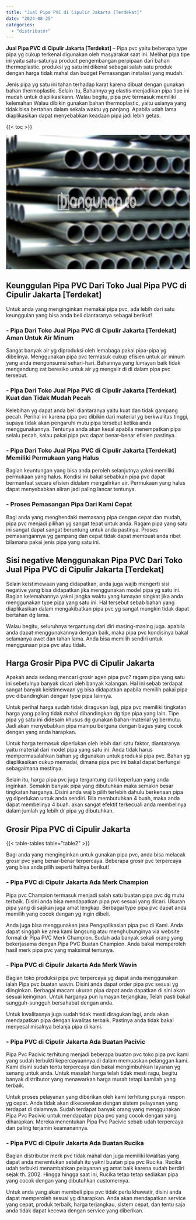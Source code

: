 ```yaml
---
title: "Jual Pipa PVC di Cipulir Jakarta [Terdekat]"
date: "2024-08-25"
categories: 
  - "distributor"
---
```


**Jual Pipa PVC di Cipulir Jakarta \[Terdekat\]** – Pipa pvc yaitu beberapa type pipa yg cukup terkenal digunakan oleh masyarakat saat ini. Melihat pipa tipe ini yaitu satu-satunya product pengembangan perpipaan dari bahan thermoplastic. produksi yg satu ini dikenal sebagai salah satu produk dengan harga tidak mahal dan budget Pemasangan instalasi yang mudah.

Jenis pipa yg satu ini tahan terhadap karat karena dibuat dengan gunakan bahan thermoplastic. Selain itu, Bahannya yg elastis menjadikan pipa tipe ini mudah untuk diaplikasikann. Walau begitu, pipa pvc termasuk memiliki kelemahan Walau dibikin gunakan bahan thermoplastic, yaitu usianya yang tidak bisa bertahan dalam sekala waktu yg panjang. Apabila udah lama diaplikasikan dapat menyebabkan keadaan pipa jadi lebih getas.

{{< toc >}}

![Jual Pipa PVC di Cipulir Jakarta [Terdekat]](/images/jaul-pipa-pvc-43.png)

## Keunggulan Pipa PVC Dari Toko Jual Pipa PVC di Cipulir Jakarta \[Terdekat\]

Untuk anda yang menginginkan memakai pipa pvc, ada lebih dari satu keunggulan yang bisa anda beli diantaranya sebagai berikut!

### \- Pipa Dari Toko Jual Pipa PVC di Cipulir Jakarta \[Terdekat\] Aman Untuk Air Minum

Sangat banyak air yg diproduksi oleh lemabaga pakai pipa-pipa yg dibelinya. Menggunakan pipa pvc termasuk cukup efisien untuk air minum yang anda mengonsumsi sehari-hari. Bahannya yang lumayan baik tidak mengandung zat beresiko untuk air yg mengalir di di dalam pipa pvc tersebut.

### \- Pipa Dari Toko Jual Pipa PVC di Cipulir Jakarta \[Terdekat\] Kuat dan Tidak Mudah Pecah

Kelebihan yg dapat anda beli diantaranya yaitu kuat dan tidak gampang pecah. Perihal ini karena pipa pvc dibikin dari material yg berkwalitas tinggi, supaya tidak akan pengaruhi mutu pipa tersebut ketika anda menggunakannya. Tentunya anda akan kesal apabila menempatkan pipa selalu pecah, kalau pakai pipa pvc dapat benar-benar efisien pastinya.

### \- Pipa Dari Toko Jual Pipa PVC di Cipulir Jakarta \[Terdekat\] Memiliki Permukaan yang Halus

Bagian keuntungan yang bisa anda peroleh selanjutnya yakni memiliki permukaan yang halus. Kondisi ini bakal sebabkan pipa pvc dapat bermanfaat secara efisien didalam mengalirkan air. Permukaan yang halus dapat menyebabkan aliran jadi paling lancar tentunya.

### \- Proses Pemasangan Pipa Dari Kami Cepat

Bagi anda yang menghendaki memasang pipa dengan cepat dan mudah, pipa pvc menjadi pilihan yg sangat tepat untuk anda. Ragam pipa yang satu ini sangat dapat sangat beruntung untuk anda pastinya. Proses pemasangannya yg gampang dan cepat tidak dapat membuat anda ribet bilamana pakai jenis pipa yang satu ini.

## Sisi negative Menggunakan Pipa PVC Dari Toko Jual Pipa PVC di Cipulir Jakarta \[Terdekat\]

Selain keistimewaan yang didapatkan, anda juga wajib mengerti sisi negative yang bisa didapatkan jika menggunakan model pipa yg satu ini. Bagian kelemahannya yakni jangka waktu yang lumayan singkat jika anda menggunakan type pipa yang satu ini. Hal tersebut sebab bahan yang diaplikasikan dalam mengakibatkan pipa pvc yg sangat mungkin tidak dapat bertahan dg lama.

Walau begitu, seluruhnya tergantung dari diri masing-masing juga. apabila anda dapat menggunakannya dengan baik, maka pipa pvc kondisinya bakal selamanya awet dan tahan lama. Anda bisa memilih sendiri untuk menggunaan pipa pvc atau tidak.

## Harga Grosir Pipa PVC di Cipulir Jakarta

Apakah anda sedang mencari grosir agen pipa pvc? ragam pipa yang satu ini sebetulnya banyak dicari oleh banyak kalangan. Hal ini sebab terdapat sangat banyak keistimewaan yg bisa didapatkan apabila memilih pakai pipa pvc dibandingkan dengan type pipa lainnya.

Untuk perihal harga sudah tidak diragukan lagi, pipa pvc memiliki tingkatan harga yang paling tidak mahal dibandingkan dg tipe pipa yang lain. Tipe pipa yg satu ini didesain khusus dg gunakan bahan-material yg bermutu. Jadi akan menyebabkan pipa mampu berguna dengan bagus yang cocok dengan yang anda harapkan.

Untuk harga termasuk diperlukan oleh lebih dari satu faktor, diantaranya yaitu material dari model pipa yang satu ini. Anda tidak harus mempermasalahkan bahan yg digunakan untuk produksi pipa pvc. Bahan yg diaplikasikan cukup memadai, dimana pipa pvc ini bakal dapat berfungsi sebagaimana mestinya.

Selain itu, harga pipa pvc juga tergantung dari keperluan yang anda inginkan. Semakin banyak pipa yang dibutuhkan maka semakin besar tingkatan harganya. Disini anda wajib pilih terlebih dahulu berkenaan pipa yg diperlukan untuk anda sendiri. Bila membutuhkan 4 buah, maka anda dapat membelinya 4 buah. akan sangat efektif terkecuali anda membelinya dalam jumlah yg lebih dr pipa yg dibutuhkan.

## Grosir Pipa PVC di Cipulir Jakarta

{{< table-tables table="table2" >}}

Bagi anda yang menginginkan untuk gunakan pipa pvc, anda bisa melacak grosir pvc yang benar-benar terpercaya. Beberapa grosir pvc terpercaya yang bisa anda pilih seperti halnya berikut!

### \- Pipa PVC di Cipulir Jakarta Ada Merk Champion

Pipa pvc Champion termasuk menjadi salah satu buatan pipa pvc dg mutu terbaik. Disini anda bisa mendapatkan pipa pvc sesuai yang dicari. Ukuran pipa yang di sajikan juga amat lengkap. Berbagai type pipa pvc dapat anda memilih yang cocok dengan yg ingin dibeli.

Anda juga bisa menggunakan jasa Pengaplikasian pipa pvc di Kami. Anda dapat singgah ke area kami langsung atau menghubunginya via website formal dr Pipa PVC Merk Champion. Sudah ada banyak sekali orang yang bekerjasama dengan Pipa PVC Buatan Champion. Anda bakal memperoleh hasil merk pipa pvc yang maksimal tentunya.

### \- Pipa PVC di Cipulir Jakarta Ada Merk Wavin

Bagian toko produksi pipa pvc terpercaya yg dapat anda menggunakan ialah Pipa pvc buatan wavin. Disini anda dapat order pipa pvc sesuai yg diinginkan. Berbagai macam ukuran pipa dapat anda dapatkan di sini akan sesuai keinginan. Untuk harganya pun lumayan terjangkau, Telah pasti bakal sungguh-sungguh bersahabat dengan anda.

Untuk kwalitasnya juga sudah tidak mesti diragukan lagi, anda akan mendapatkan pipa dengan kwalitas terbaik. Pastinya anda tidak bakal menyesal misalnya belanja pipa di kami.

### \- Pipa PVC di Cipulir Jakarta Ada Buatan Pacivic

Pipa Pvc Pacivic terhitung menjadi beberapa buatan pvc toko pipa pvc kami yang sudah terbukti kepercayaannya di dalam memuaskan pelanggan kami. Kami disini sudah tentu terpercaya dan bakal mengimbuhkan layanan yg senang untuk anda. Untuk masalah harga telah tidak mesti ragu, begitu banyak distributor yang menawarkan harga murah tetapi kamilah yang terbaik.

Untuk proses pelayanan yang diberikan oleh kami terhitung punyai respon yg cepat. Anda tidak akan dikecewakan dengan sistem pelayanan yang terdapat di dalamnya. Sudah terdapat banyak orang yang menggunakan Pipa Pvc Pacivic untuk mendapatan pipa pvc yang cocok dengan yang diharapkan. Mereka menentukan Pipa Pvc Pacivic sebab udah terpercaya dan paling terjamin keamanannya.

### \- Pipa PVC di Cipulir Jakarta Ada Buatan Rucika

Bagian distributor merk pvc tidak mahal dan juga memiliki kwalitas yang dapat anda menentukan setelah itu yakni buatan pipa pvc Rucika. Rucika udah terbukti menambahkan pelayanan yg amat baik karena sudah berdiri sejak th. 2002. Hingga hingga saat ini, Rucika tetap tetap sediakan pipa yang cocok dengan yang dibutuhkan customernya.

Untuk anda yang akan membeli pipa pvc tidak perlu khawatir, disini anda dapat memperoleh sesuai yg diharapkan. Anda akan mendapatkan service yang cepat, produk terbaik, harga terjangkau, sistem cepat, dan tentu saja anda tidak dapat kecewa dengan service yang diberikan.
